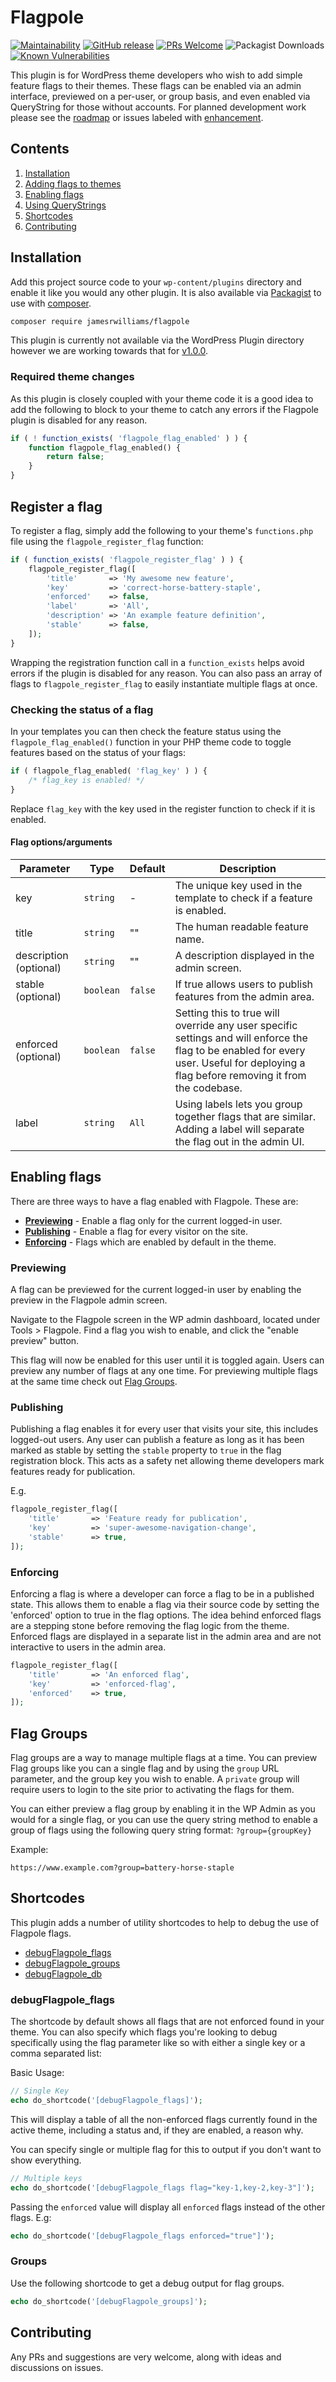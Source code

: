 # Flagpole

[![Maintainability](https://api.codeclimate.com/v1/badges/58e979a1be8d7f7c3d6d/maintainability)](https://codeclimate.com/github/jamesrwilliams/wp-feature-flags/maintainability) [![GitHub release](https://img.shields.io/github/release-pre/jamesrwilliams/flagpole.svg)](https://github.com/jamesrwilliams/flagpole/releases) [![PRs Welcome](https://img.shields.io/badge/PRs%20-welcome-brightgreen.svg)](https://github.com/jamesrwilliams/flagpole/pulls) ![Packagist Downloads](https://img.shields.io/packagist/dm/jamesrwilliams/flagpole) [![Known Vulnerabilities](https://snyk.io/test/github/jamesrwilliams/flagpole/badge.svg?targetFile=composer.lock)](https://snyk.io/test/github/jamesrwilliams/flagpole?targetFile=composer.lock)

This plugin is for WordPress theme developers who wish to add simple feature flags to their themes. These flags can be enabled via an admin interface, previewed on a per-user, or group basis, and even enabled via QueryString for those without accounts.  For planned development work please see the [roadmap](https://github.com/jamesrwilliams/flagpole/projects) or issues labeled with [enhancement](https://github.com/jamesrwilliams/flagpole/issues?q=is%3Aopen+is%3Aissue+label%3Aenhancement).

## Contents

1. [Installation](#installation)
2. [Adding flags to themes](#checking-the-status-of-a-feature-flag)
3. [Enabling flags](#enabling-flags)
4. [Using QueryStrings](#query-strings)
5. [Shortcodes](#shortcodes)
6. [Contributing](#contributing)

## Installation

Add this project source code to your `wp-content/plugins` directory and enable it like you would any other plugin. It is also available via [Packagist](https://packagist.org/packages/jamesrwilliams/flagpole) to use with [composer](https://getcomposer.org/).

```bash
composer require jamesrwilliams/flagpole
```

This plugin is currently not available via the WordPress Plugin directory however we are working towards that for [v1.0.0](https://github.com/jamesrwilliams/flagpole/milestone/2).

### Required theme changes

As this plugin is closely coupled with your theme code it is a good idea to add the following to block to your theme to catch any errors if the Flagpole plugin is disabled for any reason.

```php
if ( ! function_exists( 'flagpole_flag_enabled' ) ) {
	function flagpole_flag_enabled() {
		return false;
	}
}
```

## Register a flag

To register a flag, simply add the following to your theme's `functions.php` file using the `flagpole_register_flag` function:

```php
if ( function_exists( 'flagpole_register_flag' ) ) {
	flagpole_register_flag([
		'title'       => 'My awesome new feature',
		'key'         => 'correct-horse-battery-staple',
		'enforced'    => false,
		'label'       => 'All',
		'description' => 'An example feature definition',
		'stable'      => false,
	]);
}
```

Wrapping the registration function call in a `function_exists` helps avoid errors if the plugin is disabled for any reason. You can also pass an array of flags to `flagpole_register_flag` to easily instantiate multiple flags at once.

### Checking the status of a flag

In your templates you can then check the feature status using the `flagpole_flag_enabled()` function in your PHP theme code to toggle features based on the status of your flags:

```php
if ( flagpole_flag_enabled( 'flag_key' ) ) {
	/* flag_key is enabled! */
}
```

Replace `flag_key` with the key used in the register function to check if it is enabled.

#### Flag options/arguments


| Parameter              | Type      | Default | Description |
|------------------------|-----------|---------|-------------|
| key                    | `string`  | -       | The unique key used in the template to check if a feature is enabled. |
| title                  | `string`  | ""      | The human readable feature name. |
| description (optional) | `string`  | ""      | A description displayed in the admin screen. |
| stable (optional)      | `boolean` | `false` | If true allows users to publish features from the admin area. |
| enforced (optional)    | `boolean` | `false` | Setting this to true will override any user specific settings and will enforce the flag to be enabled for every user. Useful for deploying a flag before removing it from the codebase. |
| label | `string` | `All` | Using labels lets you group together flags that are similar. Adding a label will separate the flag out in the admin UI.

## Enabling flags

There are three ways to have a flag enabled with Flagpole. These are:

- **[Previewing](#previewing)** - Enable a flag only for the current logged-in user.
- **[Publishing](#publishing)** - Enable a flag for every visitor on the site.
- **[Enforcing](#enforcing)** - Flags which are enabled by default in the theme.

### Previewing

A flag can be previewed for the current logged-in user by enabling the preview in the Flagpole admin screen.

Navigate to the Flagpole screen in the WP admin dashboard, located under Tools > Flagpole. Find a flag you wish to enable, and click the "enable preview" button.

This flag will now be enabled for this user until it is toggled again. Users can preview any number of flags at any one time. For previewing multiple flags at the same time check out [Flag Groups](#flag-groups).

### Publishing

Publishing a flag enables it for every user that visits your site, this includes logged-out users. Any user can publish a feature as long as it has been marked as stable by setting the `stable` property to `true` in the flag registration block. This acts as a safety net allowing theme developers mark features ready for publication.

E.g.

```php
flagpole_register_flag([
	'title'       => 'Feature ready for publication',
	'key'         => 'super-awesome-navigation-change',
	'stable'      => true,
]);
```

### Enforcing

Enforcing a flag is where a developer can force a flag to be in a published state. This allows them to enable a flag via their source code by setting the 'enforced' option to true in the flag options. The idea behind enforced flags are a stepping stone before removing the flag logic from the theme. Enforced flags are displayed in a separate list in the admin area and are not interactive to users in the admin area.

```php
flagpole_register_flag([
	'title'       => 'An enforced flag',
	'key'         => 'enforced-flag',
	'enforced'    => true,
]);
```

## Flag Groups

Flag groups are a way to manage multiple flags at a time. You can preview Flag groups like you can a single flag and by using the `group` URL parameter, and the group key you wish to enable.
A `private` group will require users to login to the site prior to activating the flags for them.

You can either preview a flag group by enabling it in the WP Admin as you would for a single flag, or you can use the query string method to enable a group of flags using the following query string format: `?group={groupKey}`

Example:

```
https://www.example.com?group=battery-horse-staple
```

## Shortcodes

This plugin adds a number of utility shortcodes to help to debug the use of Flagpole flags.

- [debugFlagpole_flags](#debugFlagpole_flags)
- [debugFlagpole_groups](#debugFlagpole_groups)
- [debugFlagpole_db](#debugFlagpole_db)

### debugFlagpole_flags

The shortcode by default shows all flags that are not enforced found in your theme. You can also specify which flags you're looking to debug specifically using the flag parameter like so with either a single key or a comma separated list:

Basic Usage:

```php
// Single Key
echo do_shortcode('[debugFlagpole_flags]');
```

This will display a table of all the non-enforced flags currently found in the active theme, including a status and, if they are enabled, a reason why.

You can specify single or multiple flag for this to output if you don't want to show everything.

```php
// Multiple keys
echo do_shortcode('[debugFlagpole_flags flag="key-1,key-2,key-3"]');
```

Passing the `enforced` value will display all `enforced` flags instead of the other flags. E.g:

```php
echo do_shortcode('[debugFlagpole_flags enforced="true"]');
```

### Groups

Use the following shortcode to get a debug output for flag groups.

```php
echo do_shortcode('[debugFlagpole_groups]');
```

## Contributing

Any PRs and suggestions are very welcome, along with ideas and discussions on issues.

